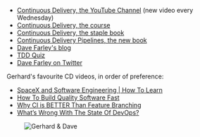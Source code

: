 - [Continuous Delivery, the YouTube Channel](https://www.youtube.com/channel/UCCfqyGl3nq_V0bo64CjZh8g) (new video every Wednesday)
- [Continuous Delivery, the course](https://courses.cd.training)
- [Continuous Delivery, the staple book](https://www.amazon.co.uk/dp/0321601912)
- [Continuous Delivery Pipelines, the new book](https://leanpub.com/cd-pipelines)
- [Dave Farley's blog](https://www.davefarley.net/)
- [TDD Quiz](https://www.continuous-delivery.co.uk/tdd-quiz)
- [Dave Farley on Twitter](https://twitter.com/davefarley77)

Gerhard's favourite CD videos, in order of preference:

 - [SpaceX and Software Engineering | How To Learn](https://www.youtube.com/watch?v=v8f6q4ruvds)
- [How To Build Quality Software Fast](https://youtu.be/ZmgbjaRfp_Q)
- [Why CI is BETTER Than Feature Branching](https://www.youtube.com/watch?v=lXQEi1O5IOI)
- [What’s Wrong With The State Of DevOps?](https://www.youtube.com/watch?v=vlD0bHQKX94)

<figure class="richtext-figure richtext-figure--full">
  <img src="https://changelog-assets.s3.amazonaws.com/shipit/shipit-5--dave-farley.jpg" alt="Gerhard & Dave" loading="lazy">
</figure>